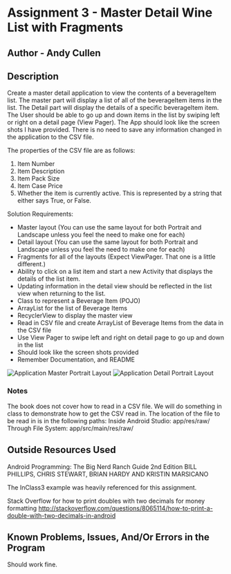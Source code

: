 # Assignment 3 - Master Detail Wine List with Fragments

## Author - Andy Cullen



## Description

Create a master detail application to view the contents of a beverageItem list.
The master part will display a list of all of the beverageItem items in the list.
The Detail part will display the details of a specific beverageItem item.
The User should be able to go up and down items in the list by swiping left or right on a detail page (View Pager).
The App should look like the screen shots I have provided.
There is no need to save any information changed in the application to the CSV file.

The properties of the CSV file are as follows:
1. Item Number
2. Item Description
3. Item Pack Size
4. Item Case Price
5. Whether the item is currently active. This is represented by a string that either says True, or False.

Solution Requirements:

* Master layout (You can use the same layout for both Portrait and Landscape unless you feel the need to make one for each)
* Detail layout (You can use the same layout for both Portrait and Landscape unless you feel the need to make one for each)
* Fragments for all of the layouts (Expect ViewPager. That one is a little different.)
* Ability to click on a list item and start a new Activity that displays the details of the list item.
* Updating information in the detail view should be reflected in the list view when returning to the list.
* Class to represent a Beverage Item (POJO)
* ArrayList for the list of Beverage Items
* RecyclerView to display the master view
* Read in CSV file and create ArrayList of Beverage Items from the data in the CSV file
* Use View Pager to swipe left and right on detail page to go up and down in the list
* Should look like the screen shots provided
* Remember Documentation, and README

![Application Master Portrait Layout](http://barnesbrothers.homeserver.com/cis298/assignmentImages/assignment3a.jpg "Application Master Portrait Layout")
![Application Detail Portrait Layout](http://barnesbrothers.homeserver.com/cis298/assignmentImages/assignment3b.jpg "Application Detail Portrait Layout")

### Notes

The book does not cover how to read in a CSV file. We will do something in class to demonstrate how to get the CSV read in.
The location of the file to be read in is in the following paths:
Inside Android Studio: app/res/raw/
Through File System:   app/src/main/res/raw/

## Outside Resources Used

Android Programming: The Big Nerd Ranch Guide 2nd Edition
BILL PHILLIPS, CHRIS STEWART, BRIAN HARDY AND KRISTIN MARSICANO

The InClass3 example was heavily referenced for this assignment.

Stack Overflow for how to print doubles with two decimals for money formatting
http://stackoverflow.com/questions/8065114/how-to-print-a-double-with-two-decimals-in-android

## Known Problems, Issues, And/Or Errors in the Program

Should work fine.

